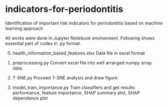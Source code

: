 # indicators-for-periodontitis
Identification of important risk indicators for periodontitis based on machine learning approach

All works were done in Jupyter Notebook environment. Following shows essential part of codes in .py format. 

0. health_information_based_features.xlsx
Data file in excel format

1. preprocessing.py
Convert excel file into well arranged numpy array data. 

2. T-SNE.py
Proceed T-SNE analysis and draw figure.

3. model_train_importance.py
Train classifiers and get results: performance, feature importance, SHAP summary plot, SHAP dependence plot 

